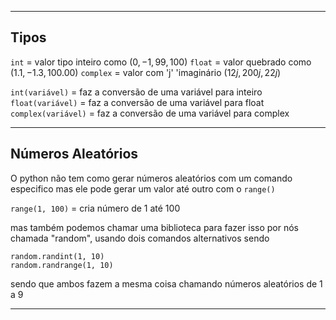___
## Tipos

`int` = valor tipo inteiro como ($0, -1, 99, 100$)
`float` = valor quebrado como ($1.1, -1.3, 100.00$)
`complex` = valor com 'j' 'imaginário ($12j, 200j, 22j$)

`int(variável)` = faz a conversão de uma variável para inteiro
`float(variável)` = faz a conversão de uma variável para float
`complex(variável)` = faz a conversão de uma variável para complex

___
## Números Aleatórios

O python não tem como gerar números aleatórios com um comando especifico mas
ele pode gerar um valor até outro com o `range()`

`range(1, 100)` = cria número de 1 até 100

mas também podemos chamar uma biblioteca para fazer isso por nós chamada "random", usando
dois comandos alternativos sendo

```
random.randint(1, 10)
random.randrange(1, 10)
```

sendo que ambos fazem a mesma coisa chamando números aleatórios de 1 a 9

___